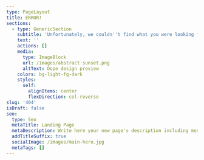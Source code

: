 ```yaml
---
type: PageLayout
title: ERROR!
sections:
  - type: GenericSection
    subtitle: 'Unfortunately, we couldn''t find what you were looking for...'
    text: ''
    actions: []
    media:
      type: ImageBlock
      url: /images/abstract sunset.png
      altText: Dope design preview
    colors: bg-light-fg-dark
    styles:
      self:
        alignItems: center
        flexDirection: col-reverse
slug: '404'
isDraft: false
seo:
  type: Seo
  metaTitle: Landing Page
  metaDescription: Write here your new page's description including most relevant keywords.
  addTitleSuffix: true
  socialImage: /images/main-hero.jpg
  metaTags: []
---
```

